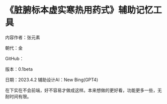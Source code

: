 # 《脏腑标本虚实寒热用药式》辅助记忆工具

内容作者：张元素

朝代：金

GitHub：

版本：0.1beta

日期：2023.4.2 辅助设计AI：New Bing(GPT4)

在下实在不会前端，好不容易才做成这样。本来想做的更好看，功能更多一些，无耐时间有限。


